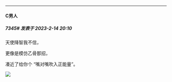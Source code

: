 
*****

####  C男人  
##### 7345#       发表于 2023-2-14 20:10

天使降智我不信，

更像是模仿乙骨那招，

凑近了给你个 “嘴对嘴吹入正能量”。

<img src="https://static.saraba1st.com/image/smiley/face2017/068.png" referrerpolicy="no-referrer">


